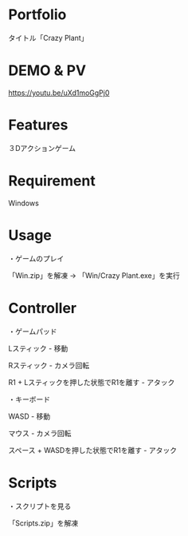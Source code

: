 # Portfolio

タイトル「Crazy Plant」

# DEMO & PV

https://youtu.be/uXd1moGgPj0

# Features

３Dアクションゲーム

# Requirement

Windows

# Usage

・ゲームのプレイ

「Win.zip」を解凍 -> 「Win/Crazy Plant.exe」を実行

# Controller

・ゲームパッド

Lスティック - 移動

Rスティック - カメラ回転

R1 + Lスティックを押した状態でR1を離す - アタック

・キーボード

WASD - 移動

マウス - カメラ回転

スペース + WASDを押した状態でR1を離す - アタック

# Scripts

・スクリプトを見る

「Scripts.zip」を解凍
